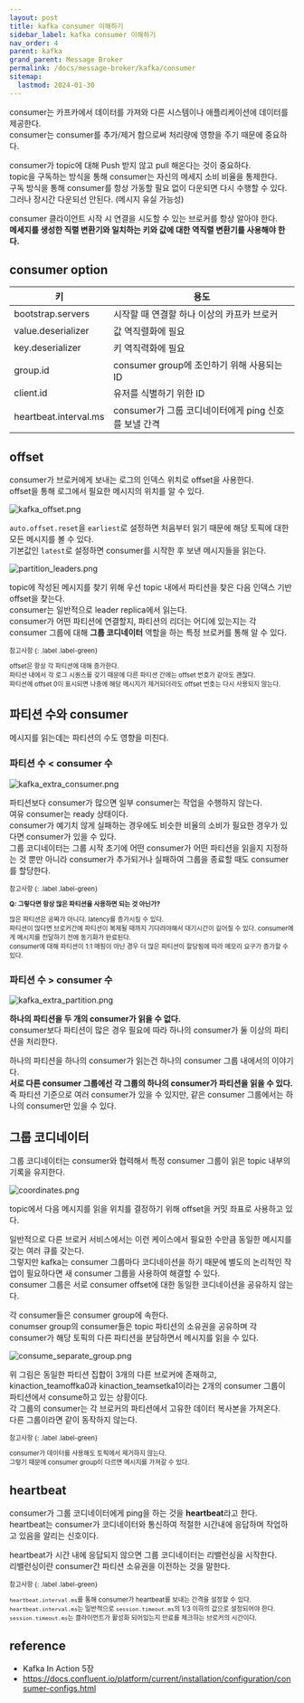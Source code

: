 ```yaml
---
layout: post
title: kafka consumer 이해하기
sidebar_label: kafka consumer 이해하기
nav_order: 4
parent: kafka
grand_parent: Message Broker
permalink: /docs/message-broker/kafka/consumer
sitemap:
  lastmod: 2024-01-30
---
```


consumer는 카프카에서 데이터를 가져와 다른 시스템이나 애플리케이션에 데이터를 제공한다.  
consumer는 consumer를 추가/제거 함으로써 처리량에 영향을 주기 때문에 중요하다.

consumer가 topic에 대해 Push 받지 않고 pull 해온다는 것이 중요하다.  
topic을 구독하는 방식을 통해 consumer는 자신의 메세지 소비 비율을 통제한다.  
구독 방식을 통해 consumer를 항상 가동할 필요 없이 다운되면 다시 수행할 수 있다.  
그러나 장시간 다운되선 안된다. (메시지 유실 가능성)

consumer 클라이언트 시작 시 연결을 시도할 수 있는 브로커를 항상 알아야 한다.   
**메세지를 생성한 직렬 변환기와 일치하는 키와 값에 대한 역직렬 변환기를 사용해야 한다.**

## consumer option

| 키                     | 용도                                  |
|-----------------------|-------------------------------------|
| bootstrap.servers     | 시작할 때 연결할 하나 이상의 카프카 브로커            |
| value.deserializer    | 값 역직렬화에 필요                          |
| key.deserializer      | 키 역직력화에 필요                          |
| group.id              | consumer group에 조인하기 위해 사용되는 ID     |
| client.id             | 유저를 식별하기 위한 ID                      |
| heartbeat.interval.ms | consumer가 그룹 코디네이터에게 ping 신호를 보낼 간격 |

## offset

consumer가 브로커에게 보내는 로그의 인덱스 위치로 offset을 사용한다.  
offset을 통해 로그에서 필요한 메시지의 위치를 알 수 있다.

![kafka_offset.png](kafka_offset.png)

`auto.offset.reset`을 `earliest`로 설정하면 처음부터 읽기 때문에 해당 토픽에 대한 모든 메시지를 볼 수 있다.  
기본값인 `latest`로 설정하면 consumer를 시작한 후 보낸 메시지들을 읽는다.

![partition_leaders.png](partition_leaders.png)

topic에 작성된 메시지를 찾기 위해 우선 topic 내에서 파티션을 찾은 다음 인덱스 기반 offset을 찾는다.  
consumer는 일반적으로 leader replica에서 읽는다.  
consumer가 어떤 파티션에 연결할지, 파티션의 리더는 어디에 있는지는 각 consumer 그룹에 대해 **그룹 코디네이터** 역할을 하는 특정 브로커를 통해 알 수 있다.

<div class="code-example" markdown="1" style="font-size: 0.8em">
참고사항
{: .label .label-green}  

offset은 항상 각 파티션에 대해 증가한다.  
파티션 내에서 각 로그 시퀀스를 갖기 때문에 다른 파티션 간에는 offset 번호가 같아도 괜찮다.    
파티션에 offset 0이 표시되면 나중에 해당 메시지가 제거되더라도 offset 번호는 다시 사용되지 않는다.
</div>


## 파티션 수와 consumer

메시지를 읽는데는 파티션의 수도 영향을 미친다.

### 파티션 수 < consumer 수

![kafka_extra_consumer.png](kafka_extra_consumer.png)

파티션보다 consumer가 많으면 일부 consumer는 작업을 수행하지 않는다.  
여유 consumer는 ready 상태이다.  
consumer가 예기치 않게 실패하는 경우에도 비슷한 비율의 소비가 필요한 경우가 있다면 consumer가 있을 수 있다.  
그룹 코디네이터는 그룹 시작 초기에 어떤 consumer가 어떤 파티션을 읽을지 지정하는 것 뿐만 아니라 consumer가 추가되거나 실패하여 그룹을 종료할 때도 consumer를 할당한다.

<div class="code-example" markdown="1" style="font-size: 0.8em">
참고사항
{: .label .label-green}  

**Q: 그렇다면 항상 많은 파티션을 사용하면 되는 것 아닌가?**

많은 파티션은 공짜가 아니다. latency를 증가시킬 수 있다.  
파티션이 많다면 브로커간에 파티션이 복제될 때까지 기다려야해서 대기시간이 길어질 수 있다. consumer에게 메시지를 전달하기 전에 동기화가 완료된다.  
consumer에 대해 파티션이 1:1 매핑이 아닌 경우 더 많은 파티션이 할당됨에 따라 메모리 요구가 증가할 수 있다.
</div>

### 파티션 수 > consumer 수

![kafka_extra_partition.png](kafka_extra_partition.png)

**하나의 파티션을 두 개의 consumer가 읽을 수 없다.**  
consumer보다 파티션이 많은 경우 필요에 따라 하나의 consumer가 둘 이상의 파티션을 처리한다.

하나의 파티션을 하나의 consumer가 읽는건 하나의 consumer 그룹 내에서의 이야기다.  
**서로 다른 consumer 그룹에선 각 그룹의 하나의 consumer가 파티션을 읽을 수 있다.**  
즉 파티션 기준으로 여러 consumer가 있을 수 있지만, 같은 consumer 그룹에서는 하나의 consumer만 있을 수 있다.


## 그룹 코디네이터

그룹 코디네이터는 consumer와 협력해서 특정 consumer 그룹이 읽은 topic 내부의 기록을 유지한다.

![coordinates.png](coordinates.png)

topic에서 다음 메시지를 읽을 위치를 결정하기 위해 offset을 커밋 좌표로 사용하고 있다.

일반적으로 다른 브로커 서비스에서는 이런 케이스에서 필요한 수만큼 동일한 메시지를 갖는 여러 큐를 갖는다.  
그렇지만 kafka는 consumer 그룹마다 코디네이션을 하기 때문에 별도의 논리적인 작업이 필요하다면 새 consumer 그룹을 사용하여 해결할 수 있다.  
consumer 그룹은 서로 consumer offset에 대한 동일한 코디네이션을 공유하지 않는다.

각 consumer들은 consumer group에 속한다.  
conumser group의 consumer들은 topic 파티션의 소유권을 공유하며 각 consumer가 해당 토픽의 다른 파티션을 분담하면서 메시지를 읽을 수 있다.

![consume_separate_group.png](consume_separate_group.png)

위 그림은 동일한 파티션 집합이 3개의 다른 브로커에 존재하고, kinaction_teamoffka0과 kinaction_teamsetka1이라는 2개의 consumer 그룹이 파티션에서 consume하고 있는 상황이다.  
각 그룹의 consumer는 각 브로커의 파티션에서 고유한 데이터 복사본을 가져온다.  
다른 그룹이라면 같이 동작하지 않는다.

<div class="code-example" markdown="1" style="font-size: 0.8em">
참고사항
{: .label .label-green}  

consumer가 데이터를 사용해도 토픽에서 제거하지 않는다.  
그렇기 때문에 consumer group이 다르면 메시지를 가져갈 수 있다.
</div>


## heartbeat

consumer가 그룹 코디네이터에게 ping을 하는 것을 **heartbeat**라고 한다.  
heartbeat는 consumer가 코디네이터와 통신하여 적절한 시간내에 응답하며 작업하고 있음을 알리는 신호이다.

heartbeat가 시간 내에 응답되지 않으면 그룹 코디네이터는 리밸런싱을 시작한다.  
리밸런싱이란 consumer간 파티션 소유권을 이전하는 것을 말한다.

<div class="code-example" markdown="1" style="font-size: 0.8em">
참고사항
{: .label .label-green}  

`heartbeat.interval.ms`를 통해 consumer가 heartbeat를 보내는 간격을 설정할 수 있다.  
`heartbeat.interval.ms`는 일반적으로 `session.timeout.ms`의 1/3 이하의 값으로 설정되어야 한다.  
`session.timeout.ms`는 클라이언트가 활성화 되어있는지 만료를 체크하는 브로커의 시간이다.
</div>


## reference

- Kafka In Action 5장
- https://docs.confluent.io/platform/current/installation/configuration/consumer-configs.html